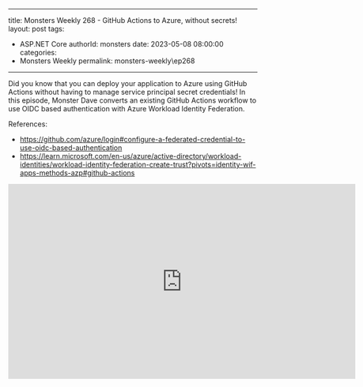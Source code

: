 
---
title: Monsters Weekly 268 -  GitHub Actions to Azure, without secrets!
layout: post
tags: 
  - ASP.NET Core
authorId: monsters
date: 2023-05-08 08:00:00
categories:
  - Monsters Weekly
permalink: monsters-weekly\ep268
---

Did you know that you can deploy your application to Azure using GitHub Actions without having to manage service principal secret credentials! In this episode, Monster Dave converts an existing GitHub Actions workflow to use OIDC based authentication with Azure Workload Identity Federation.

References:
- https://github.com/azure/login#configure-a-federated-credential-to-use-oidc-based-authentication
- https://learn.microsoft.com/en-us/azure/active-directory/workload-identities/workload-identity-federation-create-trust?pivots=identity-wif-apps-methods-azp#github-actions

<iframe width="702" height="395" src="https://www.youtube.com/embed/qSIs7HzgpiA" frameborder="0" allow="accelerometer; autoplay; encrypted-media; gyroscope; picture-in-picture" allowfullscreen></iframe>
